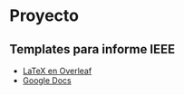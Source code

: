 # Proyecto

## Templates para informe IEEE

* [LaTeX en Overleaf](https://www.overleaf.com/latex/templates/ieee-conference-template/grfzhhncsfqn)
* [Google Docs](https://docs.google.com/document/d/1DDDHbyujVE0Jso3ITDVRpF-n_ydSYhf2IecZ8xTA-0w/preview?markAsViewed=false&tab=t.0)
